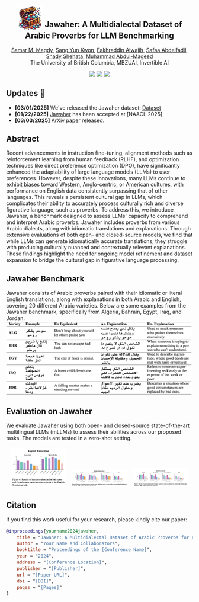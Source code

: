 <div align="center">

<h2 class="papername">
  <img src="./assets/Jawaher_Logo.png" style="vertical-align: -10px;" height="70px" width="70px">
  Jawaher: A Multidialectal Dataset of Arabic Proverbs for LLM Benchmarking
</h2>

  <div>
    <div>
      <a href="https://your-institution.edu/team" target="_blank">Samar M. Magdy</a>,
      <a href="https://skwon01-ubc.github.io/website/" target="_blank">Sang Yun Kwon</a>,
      <a href="https://your-institution.edu/team" target="_blank">Fakhraddin Alwajih</a>,
      <a href="https://your-institution.edu/team" target="_blank">Safaa Abdelfadil</a>,
      <a href="https://your-institution.edu/team" target="_blank">Shady Shehata</a>,
      <a href="https://mageed.arts.ubc.ca/" target="_blank">Muhammad Abdul-Mageed</a>
    </div>
    The University of British Columbia, MBZUAI, Invertible AI<br>
  </div>
</div>

<p align="center">
  <a href='https://arxiv.org/abs/2503.00231'><img src='https://img.shields.io/badge/Paper-Arxiv-red'></a>
  <a href='https://huggingface.co/datasets/UBC-NLP/Jawaher-benchmark'><img src='https://img.shields.io/badge/Dataset-HuggingFace-green'></a>
  <a href='#'><img src='https://img.shields.io/badge/Publication-NAACL 2025-yellow'></a>
</p>

</div>

## Updates 🚨
- **[03/01/2025]** We've released the Jawaher dataset: [Dataset](https://huggingface.co/datasets/UBC-NLP/Jawaher-benchmark)
- **[01/22/2025]** [Jawaher](#) has been accepted at [NAACL 2025].
- **[03/03/2025]** [ArXiv paper](#) released.

## Abstract
Recent advancements in instruction fine-tuning, alignment methods such as reinforcement learning from human feedback (RLHF), and optimization techniques like direct preference optimization (DPO), have significantly enhanced the adaptability of large language models (LLMs) to user preferences. However, despite these innovations, many LLMs continue to exhibit biases toward Western, Anglo-centric, or American cultures, with performance on English data consistently surpassing that of other languages. This reveals a persistent cultural gap in LLMs, which complicates their ability to accurately process culturally rich and diverse figurative language, such as proverbs. To address this, we introduce Jawaher, a benchmark designed to assess LLMs' capacity to comprehend and interpret Arabic proverbs. Jawaher includes proverbs from various Arabic dialects, along with idiomatic translations and explanations. Through extensive evaluations of both open- and closed-source models, we find that while LLMs can generate idiomatically accurate translations, they struggle with producing culturally nuanced and contextually relevant explanations. These findings highlight the need for ongoing model refinement and dataset expansion to bridge the cultural gap in figurative language processing.

## Jawaher Benchmark
Jawaher consists of Arabic proverbs paired with their idiomatic or literal English translations, along with explanations in both Arabic and English, covering 20 different Arabic varieties. Below are some examples from the Jawaher benchmark, specifically from Algeria, Bahrain, Egypt, Iraq, and Jordan.
![Data Examples](assets/Data_Examples.png)

## Evaluation on Jawaher
We evaluate Jawaher using both open- and closed-source state-of-the-art multilingual LLMs (mLLMs) to assess their abilities across our proposed tasks. The models are tested in a zero-shot setting.

<div align="center">
  <img src="assets/En_Translation_Results.png" alt="English Translation Results" width="30%" style="margin: 5px;">
  <img src="assets/En_Explanation_Reults.png" alt="English Explanation Results" width="30%" style="margin: 5px;">
  <img src="assets/Ar_Explanation_Results.png" alt="Arabic Explanation Results" width="30%" style="margin: 5px;">
</div>




## Citation

If you find this work useful for your research, please kindly cite our paper:
```bibtex
@inproceedings{yourname2024jawaher,
    title = "Jawaher: A Multidialectal Dataset of Arabic Proverbs for LLM Benchmarking",
    author = "Your Name and Collaborators",
    booktitle = "Proceedings of the [Conference Name]",
    year = "2024",
    address = "[Conference Location]",
    publisher = "[Publisher]",
    url = "[Paper URL]",
    doi = "[DOI]",
    pages = "[Pages]"
}
